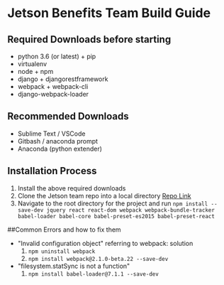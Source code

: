 # Jetson Benefits Team Build Guide

## Required Downloads before starting
* python 3.6 (or latest) + pip
* virtualenv
* node + npm
* django + djangorestframework
* webpack + webpack-cli
* django-webpack-loader



## Recommended Downloads
* Sublime Text / VSCode
* Gitbash / anaconda prompt
* Anaconda (python extender)

## Installation Process
1. Install the above required downloads
2. Clone the Jetson team repo into a local directory [Repo Link](https://github.com/loganallen/JetsonBenefits)
3. Navigate to the root directory for the project and run ```npm install --save-dev jquery react react-dom webpack webpack-bundle-tracker babel-loader babel-core babel-preset-es2015 babel-preset-react```

##Common Errors and how to fix them
* "Invalid configuration object" referring to webpack: solution
	1. ``` npm uninstall webpack ```
	2. ``` npm install webpack@2.1.0-beta.22 --save-dev ```
* "filesystem.statSync is not a function"
	1. ``` npm install babel-loader@7.1.1 --save-dev ```